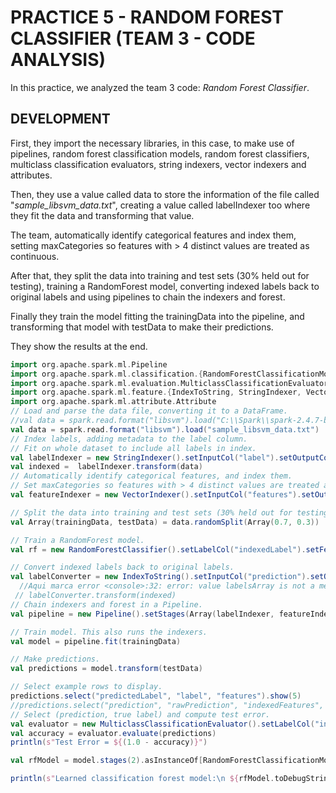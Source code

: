 # PRACTICE 5 - RANDOM FOREST CLASSIFIER (TEAM 3 - CODE ANALYSIS)

In this practice, we analyzed the team 3 code: _Random Forest Classifier_.

## DEVELOPMENT

First, they import the necessary libraries, in this case, to make use of pipelines, random forest classification models, random forest classifiers, multiclass classification evaluators, string indexers, vector indexers and attributes.

Then, they use a value called data to store the information of the file called "_sample_libsvm_data.txt_", creating a value called labelIndexer too where they fit the data and transforming that value.

The team, automatically identify categorical features and index them, setting maxCategories so features with > 4 distinct values are treated as continuous.

After that, they split the data into training and test sets (30% held out for testing), training a RandomForest model, converting indexed labels back to original labels and using pipelines to chain the indexers and forest.

Finally they train the model fitting the trainingData into the pipeline, and transforming that model with testData to make their predictions.

They show the results at the end.

```scala
import org.apache.spark.ml.Pipeline
import org.apache.spark.ml.classification.{RandomForestClassificationModel, RandomForestClassifier}
import org.apache.spark.ml.evaluation.MulticlassClassificationEvaluator
import org.apache.spark.ml.feature.{IndexToString, StringIndexer, VectorIndexer}
import org.apache.spark.ml.attribute.Attribute
// Load and parse the data file, converting it to a DataFrame.
//val data = spark.read.format("libsvm").load("C:\\Spark\\spark-2.4.7-bin-hadoop2.7\\data\\mllib\\sample_libsvm_data.txt")
val data = spark.read.format("libsvm").load("sample_libsvm_data.txt")
// Index labels, adding metadata to the label column.
// Fit on whole dataset to include all labels in index.
val labelIndexer = new StringIndexer().setInputCol("label").setOutputCol("indexedLabel").fit(data)
val indexed =  labelIndexer.transform(data)
// Automatically identify categorical features, and index them.
// Set maxCategories so features with > 4 distinct values are treated as continuous.
val featureIndexer = new VectorIndexer().setInputCol("features").setOutputCol("indexedFeatures").setMaxCategories(4).fit(data)

// Split the data into training and test sets (30% held out for testing).
val Array(trainingData, testData) = data.randomSplit(Array(0.7, 0.3))

// Train a RandomForest model.
val rf = new RandomForestClassifier().setLabelCol("indexedLabel").setFeaturesCol("indexedFeatures").setNumTrees(10)

// Convert indexed labels back to original labels.
val labelConverter = new IndexToString().setInputCol("prediction").setOutputCol("predictedLabel").setLabels(labelIndexer.labels) 
  //Aqui marca error <console>:32: error: value labelsArray is not a member of org.apache.spark.ml.feature.StringIndexer
 // labelConverter.transform(indexed)
// Chain indexers and forest in a Pipeline.
val pipeline = new Pipeline().setStages(Array(labelIndexer, featureIndexer, rf, labelConverter))

// Train model. This also runs the indexers.
val model = pipeline.fit(trainingData)

// Make predictions.
val predictions = model.transform(testData)

// Select example rows to display.
predictions.select("predictedLabel", "label", "features").show(5)
//predictions.select("prediction", "rawPrediction", "indexedFeatures", "label", "features", "indexedLabel", "probability").show(5)
// Select (prediction, true label) and compute test error.
val evaluator = new MulticlassClassificationEvaluator().setLabelCol("indexedLabel").setPredictionCol("prediction").setMetricName("accuracy")
val accuracy = evaluator.evaluate(predictions)
println(s"Test Error = ${(1.0 - accuracy)}")

val rfModel = model.stages(2).asInstanceOf[RandomForestClassificationModel]

println(s"Learned classification forest model:\n ${rfModel.toDebugString}")
```
